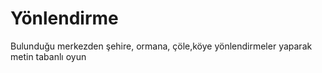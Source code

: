 # Yönlendirme

Bulunduğu merkezden şehire, ormana, çöle,köye yönlendirmeler yaparak metin tabanlı oyun
